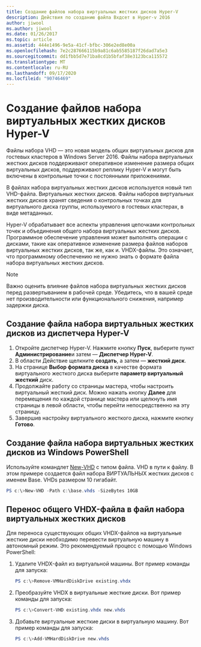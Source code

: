 ```yaml
---
title: Создание файлов набора виртуальных жестких дисков Hyper-V
description: Действия по созданию файла Вхдсет в Hyper-v 2016
author: jiwool
ms.author: jiwool
ms.date: 01/26/2017
ms.topic: article
ms.assetid: 444e1496-9e5a-41cf-bfbc-306e2ed8e00a
ms.openlocfilehash: 7e2c287666115b9a81c6ab5585187f26dad7a5e3
ms.sourcegitcommit: dd1fbb5d7e71ba8cd1b5bfaf38e3123bca115572
ms.translationtype: MT
ms.contentlocale: ru-RU
ms.lasthandoff: 09/17/2020
ms.locfileid: "90746469"
---
```

# <a name="create-hyper-v-vhd-set-files"></a>Создание файлов набора виртуальных жестких дисков Hyper-V
Файлы набора VHD — это новая модель общих виртуальных дисков для гостевых кластеров в Windows Server 2016. Файлы набора виртуальных жестких дисков поддерживают оперативное изменение размера общих виртуальных дисков, поддерживают реплику Hyper-V и могут быть включены в контрольные точки с постоянными приложениями.

В файлах набора виртуальных жестких дисков используется новый тип VHD-файла. Виртуальных жестких дисков. Файлы наборов виртуальных жестких дисков хранят сведения о контрольных точках для виртуального диска группы, используемого в гостевых кластерах, в виде метаданных.

Hyper-V обрабатывает все аспекты управления цепочками контрольных точек и объединения общего набора виртуальных жестких дисков. Программное обеспечение управления может выполнять операции с дисками, такие как оперативное изменение размера файлов наборов виртуальных жестких дисков, так же, как и. VHDX-файлы. Это означает, что программному обеспечению не нужно знать о формате файла набора виртуальных жестких дисков.

> [!NOTE]
> Важно оценить влияние файлов набора виртуальных жестких дисков перед развертыванием в рабочей среде. Убедитесь, что в вашей среде нет производительности или функционального снижения, например задержки диска.

## <a name="create-a-vhd-set-file-from-hyper-v-manager"></a>Создание файла набора виртуальных жестких дисков из диспетчера Hyper-V

1.  Откройте диспетчер Hyper-V. Нажмите кнопку **Пуск**, выберите пункт **Администрирование**и затем — **Диспетчер Hyper-V**.
2.  В области Действие щелкните **создать**, а затем — **жесткий диск**.
3.  На странице **Выбор формата диска** в качестве формата виртуального жесткого диска выберите **параметр виртуальный жесткий** диск.
4.  Продолжайте работу со страницы мастера, чтобы настроить виртуальный жесткий диск. Можно нажать кнопку **Далее** для перемещения по каждой странице мастера или щелкнуть имя страницы в левой области, чтобы перейти непосредственно на эту страницу.
5.  Завершив настройку виртуального жесткого диска, нажмите кнопку **Готово**.

## <a name="create-a-vhd-set-file-from-windows-powershell"></a>Создание файла набора виртуальных жестких дисков из Windows PowerShell

Используйте командлет [New-VHD](/powershell/module/hyper-v/new-vhd?view=win10-ps) с типом файла. VHD в пути к файлу. В этом примере создается файл набора ВИРТУАЛЬНЫХ жестких дисков с именем Base. VHDs размером 10 гигабайт.

``` PowerShell
PS c:\>New-VHD -Path c:\base.vhds -SizeBytes 10GB
```

## <a name="migrate-a-shared-vhdx-file-to-a-vhd-set-file"></a>Перенос общего VHDX-файла в файл набора виртуальных жестких дисков

Для переноса существующих общих VHDX-файлов на виртуальные жесткие диски необходимо перевести виртуальную машину в автономный режим. Это рекомендуемый процесс с помощью Windows PowerShell:

1. Удалите VHDX-файл из виртуальной машины. Вот пример команды для запуска:
   ``` PowerShell
   PS c:\>Remove-VMHardDiskDrive existing.vhdx
   ```

2. Преобразуйте VHDX в виртуальные жесткие диски. Вот пример команды для запуска:
   ``` PowerShell
   PS c:\>Convert-VHD existing.vhdx new.vhds
   ```

3. Добавьте виртуальные жесткие диски в виртуальную машину. Вот пример команды для запуска:
   ``` PowerShell
   PS c:\>Add-VMHardDiskDrive new.vhds
   ```